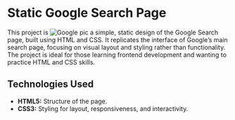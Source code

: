# Static Google Search Page

This project is ![Google pic](https://github.com/user-attachments/assets/77929ad9-b4e8-476b-9d19-9e3322369f8f)
a simple, static design of the Google Search page, built using HTML and CSS. It replicates the interface of Google’s main search page, focusing on visual layout and styling rather than functionality. The project is ideal for those learning frontend development and wanting to practice HTML and CSS skills.




## Technologies Used

- **HTML5:** Structure of the page.
- **CSS3:** Styling for layout, responsiveness, and interactivity.


